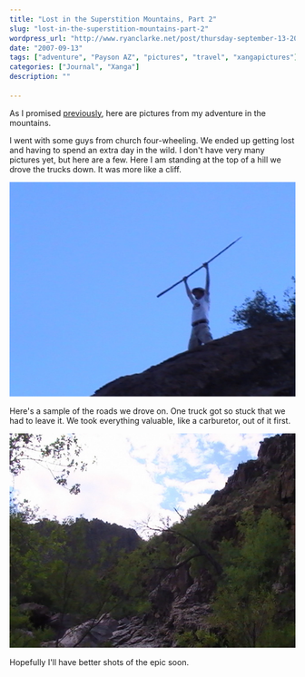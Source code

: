 ```yaml
---
title: "Lost in the Superstition Mountains, Part 2"
slug: "lost-in-the-superstition-mountains-part-2"
wordpress_url: "http://www.ryanclarke.net/post/thursday-september-13-2007/"
date: "2007-09-13"
tags: ["adventure", "Payson AZ", "pictures", "travel", "xangapictures"]
categories: ["Journal", "Xanga"]
description: ""

---
```


As I promised [previously](/journal/lost-in-the-superstition-mountains), here are pictures from my adventure in the mountains.

I went with some guys from church four-wheeling. We ended up getting lost and having to spend an extra day in the wild. I don't have very many pictures yet, but here are a few. Here I am standing at the top of a hill we drove the trucks down. It was more like a cliff.

![Like Abraham](/images/journal/like-abraham.jpg "Like Abraham")

Here's a sample of the roads we drove on. One truck got so stuck that we had to leave it. We took everything valuable, like a carburetor, out of it first.

![Mountain road](/images/journal/mountain-road.jpg "Mountain Road")

Hopefully I'll have better shots of the epic soon.
